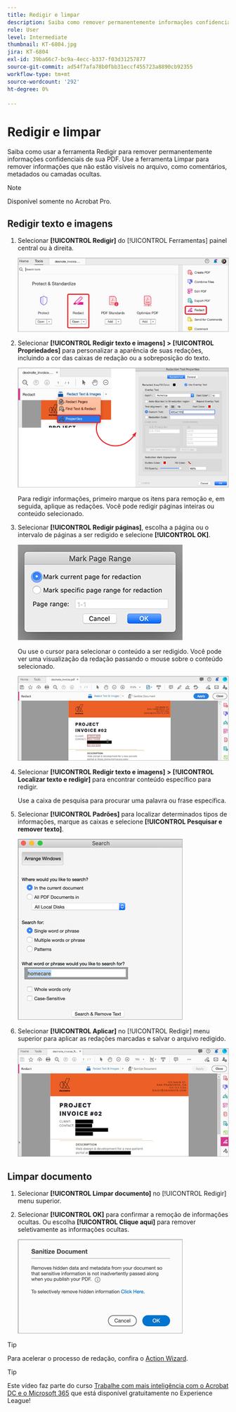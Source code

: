 ```yaml
---
title: Redigir e limpar
description: Saiba como remover permanentemente informações confidenciais ou privadas de seu PDF
role: User
level: Intermediate
thumbnail: KT-6804.jpg
jira: KT-6804
exl-id: 39ba66c7-bc9a-4ecc-b337-f03d31257877
source-git-commit: ad54f7afa78b0fbb31eccf455723a8890cb92355
workflow-type: tm+mt
source-wordcount: '292'
ht-degree: 0%

---
```


# Redigir e limpar

Saiba como usar a ferramenta Redigir para remover permanentemente informações confidenciais de sua PDF. Use a ferramenta Limpar para remover informações que não estão visíveis no arquivo, como comentários, metadados ou camadas ocultas.

>[!NOTE]
>
>Disponível somente no Acrobat Pro.

## Redigir texto e imagens

1. Selecionar **[!UICONTROL Redigir]** do [!UICONTROL Ferramentas] painel central ou à direita.

   ![Redigir Etapa 1](../assets/Redact_1.png)

1. Selecionar **[!UICONTROL Redigir texto e imagens]** **>** **[!UICONTROL Propriedades]** para personalizar a aparência de suas redações, incluindo a cor das caixas de redação ou a sobreposição do texto.

   ![Redigir Etapa 2](../assets/Redact_2.png)

   Para redigir informações, primeiro marque os itens para remoção e, em seguida, aplique as redações. Você pode redigir páginas inteiras ou conteúdo selecionado.

1. Selecionar **[!UICONTROL Redigir páginas]**, escolha a página ou o intervalo de páginas a ser redigido e selecione **[!UICONTROL OK]**.

   ![Etapa de Redação 4](../assets/Redact_3.png)

   Ou use o cursor para selecionar o conteúdo a ser redigido. Você pode ver uma visualização da redação passando o mouse sobre o conteúdo selecionado.

   ![Redação da Etapa 5a](../assets/Redact_4.png)

1. Selecionar **[!UICONTROL Redigir texto e imagens]** **>** **[!UICONTROL Localizar texto e redigir]** para encontrar conteúdo específico para redigir.

   Use a caixa de pesquisa para procurar uma palavra ou frase específica.

1. Selecionar **[!UICONTROL Padrões]** para localizar determinados tipos de informações, marque as caixas e selecione **[!UICONTROL Pesquisar e remover texto]**.

   ![Redação da Etapa 5b](../assets/Redact_5.png)

1. Selecionar **[!UICONTROL Aplicar]** no [!UICONTROL Redigir] menu superior para aplicar as redações marcadas e salvar o arquivo redigido.

   ![Etapa de Redação 6](../assets/Redact_6.png)

## Limpar documento

1. Selecionar **[!UICONTROL Limpar documento]** no [!UICONTROL Redigir] menu superior.

1. Selecionar **[!UICONTROL OK]** para confirmar a remoção de informações ocultas. Ou escolha **[!UICONTROL Clique aqui]** para remover seletivamente as informações ocultas.

   ![Limpar Etapa 2](../assets/Redact_7.png)

>[!TIP]
>
>Para acelerar o processo de redação, confira o [Action Wizard](../advanced-tasks/action.md).

>[!TIP]
>
>Este vídeo faz parte do curso [Trabalhe com mais inteligência com o Acrobat DC e o Microsoft 365](https://experienceleague.adobe.com/?recommended=Acrobat-U-1-2021.microsoft365) que está disponível gratuitamente no Experience League!
